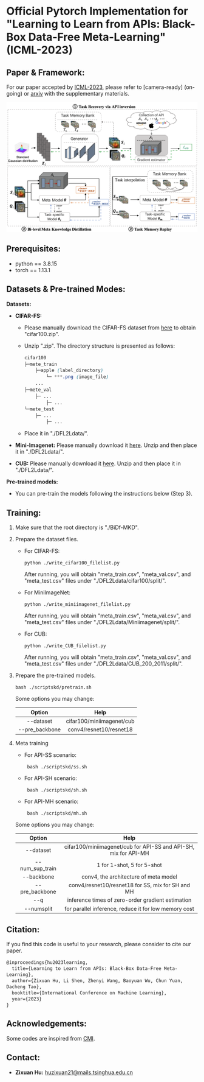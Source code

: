 # Official Pytorch Implementation for "Learning to Learn from APIs: Black-Box Data-Free Meta-Learning" (ICML-2023)


## Paper & Framework:

For our paper accepted by [ICML-2023](https://icml.cc/Conferences/2023/CallForPapers), please refer to [camera-ready] (on-going) or [arxiv](https://arxiv.org/pdf/2305.18413.pdf) with the supplementary materials.

![](./figs/pipeline.png)


## Prerequisites:

* python == 3.8.15
* torch == 1.13.1

## Datasets & Pre-trained Modes:

**Datasets:**

* **CIFAR-FS:** 

  * Please manually download the CIFAR-FS dataset from [here](https://drive.google.com/file/d/19OemApI1Mc6b69xHh80NGRGTklLP961g/view?usp=sharing) to obtain "cifar100.zip".

  * Unzip ".zip". The directory structure is presented as follows:

    ```css
    cifar100
    ├─mete_train
    	├─apple (label_directory)
    		└─ ***.png (image_file)
    	...
    ├─mete_val
    	├─ ...
    		├─ ...
    └─mete_test
    	├─ ...
    		├─ ...
    ```

  * Place it in "./DFL2Ldata/".

* **Mini-Imagenet:** Please manually download it [here](https://drive.google.com/file/d/1X6YHK9NeWAwieodruib1rG5SqxhirbHC/view?usp=sharing). Unzip and then place it in "./DFL2Ldata/".

* **CUB:** Please manually download it [here](https://drive.google.com/file/d/1E0TPIwRUJAoDe7vb8fCcJWdzKv2I5k3O/view?usp=sharing). Unzip and then place it in "./DFL2Ldata/".

**Pre-trained models:**

- You can pre-train the models following the instructions below (Step 3).

## Training:

1. Make sure that the root directory is "./BiDf-MKD".

2. Prepare the dataset files.

   - For CIFAR-FS:

     ```shell
     python ./write_cifar100_filelist.py
     ```

     After running, you will obtain "meta_train.csv", "meta_val.csv", and "meta_test.csv" files under "./DFL2Ldata/cifar100/split/".

   - For MiniImageNet:
     ```shell
     python ./write_miniimagenet_filelist.py
     ```
     
     After running, you will obtain "meta_train.csv", "meta_val.csv", and "meta_test.csv" files under "./DFL2Ldata/Miniimagenet/split/".
     
   - For CUB:
     ```shell
     python ./write_CUB_filelist.py
     ```
     After running, you will obtain "meta_train.csv", "meta_val.csv", and "meta_test.csv" files under "./DFL2Ldata/CUB_200_2011/split/".
   
3. Prepare the pre-trained models.

    ```shell
    bash ./scriptskd/pretrain.sh
    ```
	
    Some options you may change:

    |     Option     |           Help            |
    | :------------: | :-----------------------: |
    |   --dataset    | cifar100/miniimagenet/cub |
    | --pre_backbone |  conv4/resnet10/resnet18  |

4. Meta training
   - For API-SS scenario:
     ```shell
      bash ./scriptskd/ss.sh
     ```
   - For API-SH scenario:
     ```shell
      bash ./scriptskd/sh.sh
     ```
   - For API-MH scenario:
     ```shell
      bash ./scriptskd/mh.sh
     ```
     
   
   Some options you may change:
   
   |     Option     |           Help            |
   | :------------: | :-----------------------: |
   |   --dataset    | cifar100/miniimagenet/cub for API-SS and API-SH, mix for API-MH |
   | --num_sup_train |  1 for 1-shot, 5 for 5-shot  |
   | --backbone |  conv4, the architecture of meta model  |
   | --pre_backbone |  conv4/resnet10/resnet18 for SS, mix for SH and MH  |
   | --q |  inference times of zero-order gradient estimation  |
   | --numsplit |  for parallel inference, reduce it for low memory cost  |
## Citation:

If you find this code is useful to your research, please consider to cite our paper.

```
@inproceedings{hu2023learning,
  title={Learning to Learn from APIs: Black-Box Data-Free Meta-Learning},
  author={Zixuan Hu, Li Shen, Zhenyi Wang, Baoyuan Wu, Chun Yuan, Dacheng Tao},
  booktitle={International Conference on Machine Learning},
  year={2023}
}
```

## Acknowledgements:

Some codes are inspired from [CMI](https://github.com/zju-vipa/CMI).

## Contact:

* **Zixuan Hu:**  huzixuan21@mails.tsinghua.edu.cn

